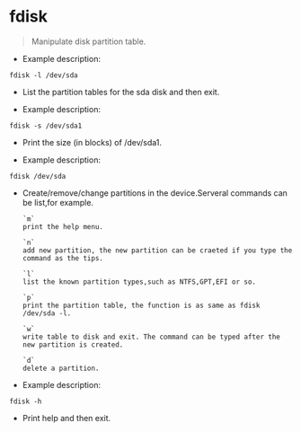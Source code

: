 # fdisk
> Manipulate disk partition table.

- Example description:

`fdisk -l /dev/sda`
- List  the  partition  tables for the sda disk and then exit.


- Example description:

`fdisk -s /dev/sda1`
- Print the size (in blocks) of /dev/sda1.

- Example description:

`fdisk /dev/sda`
- Create/remove/change partitions in the device.Serveral commands can be list,for example.

      `m`
      print the help menu.
      
      `n`
      add new partition, the new partition can be craeted if you type the command as the tips.
      
      `l`
      list the known partition types,such as NTFS,GPT,EFI or so.
      
      `p`
      print the partition table, the function is as same as fdisk /dev/sda -l.
      
      `w`
      write table to disk and exit. The command can be typed after the new partition is created.
      
      `d`
      delete a partition.    
      
- Example description:

`fdisk -h`
- Print help and then exit.
